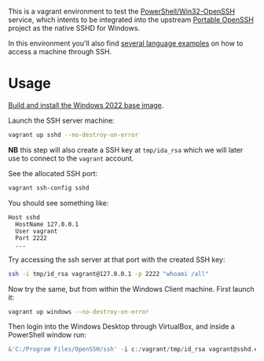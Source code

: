 This is a vagrant environment to test the [PowerShell/Win32-OpenSSH](https://github.com/PowerShell/Win32-OpenSSH) service,
which intents to be integrated into the upstream [Portable OpenSSH](https://github.com/openssh/openssh-portable) project
as the native SSHD for Windows.

In this environment you'll also find [several language examples](examples/) on how to access a machine through SSH. 

# Usage

[Build and install the Windows 2022 base image](https://github.com/rgl/windows-vagrant).

Launch the SSH server machine:

```bash
vagrant up sshd --no-destroy-on-error
```

**NB** this step will also create a SSH key at `tmp/ida_rsa` which we will later use to connect to the `vagrant` account.

See the allocated SSH port:

```bash
vagrant ssh-config sshd
```

You should see something like:

```plain
Host sshd
  HostName 127.0.0.1
  User vagrant
  Port 2222
  ...
```

Try accessing the ssh server at that port with the created SSH key:

```bash
ssh -i tmp/id_rsa vagrant@127.0.0.1 -p 2222 "whoami /all"
```

Now try the same, but from within the Windows Client machine. First launch it:

```bash
vagrant up windows --no-destroy-on-error
```

Then login into the Windows Desktop through VirtualBox, and inside a PowerShell window run:

```powershell
&'C:/Program Files/OpenSSH/ssh' -i c:/vagrant/tmp/id_rsa vagrant@sshd.example.com "whoami /all"
```
